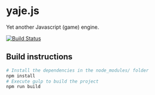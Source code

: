 # yaje.js
Yet another Javascript (game) engine.

[![Build Status](https://travis-ci.org/paul-maxime/yaje.js.svg?branch=master)](https://travis-ci.org/paul-maxime/yaje.js)

## Build instructions

```sh
# Install the dependencies in the node_modules/ folder
npm install
# Execute gulp to build the project
npm run build
```

